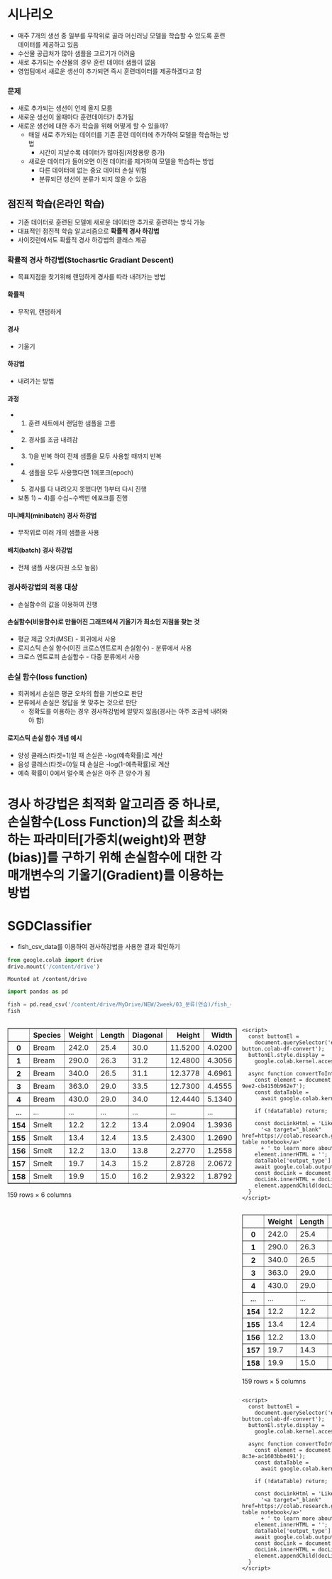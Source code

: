 # 시나리오
- 매주 7개의 생선 중 일부를 무작위로 골라 머신러닝 모델을 학습할 수 있도록 훈련 데이터를 제공하고 있음
- 수산물 공급처가 많아 샘플을 고르기가 어려움
- 새로 추가되는 수산물의 경우 훈련 데이터 샘플이 없음
- 영업팀에서 새로운 생선이 추가되면 즉시 훈련데이터를 제공하겠다고 함

### 문제
- 새로 추가되는 생선이 언제 올지 모름
- 새로운 생선이 올때마다 훈련데이터가 추가됨
- 새로운 생선에 대한 추가 학습을 위해 어떻게 할 수 있을까?
    - 매일 새로 추가되는 데이터를 기존 훈련 데이터에 추가하여 모델을 학습하는 방법
        - 시간이 지날수록 데이터가 많아짐(저장용량 증가)
    - 새로운 데이터가 들어오면 이전 데이터를 제거하여 모델을 학습하는 방법
        - 다른 데이터에 없는 중요 데이터 손실 위험
        - 분류되던 생선이 분류가 되지 않을 수 있음
        
## 점진적 학습(온라인 학습)        
- 기존 데이터로 훈련된 모델에 새로운 데이터만 추가로 훈련하는 방식 가능
- 대표적인 점진적 학습 알고리즘으로 <b>확률적 경사 하강법</b>
- 사이킷런에서도 확률적 경사 하강법의 클래스 제공

### 확률적 경사 하강법(Stochasrtic Gradiant Descent)
- 목표지점을 찾기위해 랜덤하게 경사를 따라 내려가는 방법
#### 확률적
- 무작위, 랜덤하게
#### 경사
- 기울기
#### 하강법
- 내려가는 방법

#### 과정
- 1) 훈련 세트에서 랜덤한 샘플을 고름
- 2) 경사를 조금 내려감
- 3) 1)을 반복 하여 전체 샘플을 모두 사용할 때까지 반복
- 4) 샘플을 모두 사용했다면 1에포크(epoch)
- 5) 경사를 다 내려오지 못했다면 1)부터 다시 진행
- 보통 1) ~ 4)를 수십~수백번 에포크를 진행

#### 미니배치(minibatch) 경사 하강법
- 무작위로 여러 개의 샘플을 사용

#### 배치(batch) 경사 하강법
- 전체 샘플 사용(자원 소모 높음)

### 경사하강법의 적용 대상
- 손실함수의 값을 이용하여 진행

#### 손실함수(비용함수)로 만들어진 그래프에서 기울기가 최소인 지점을 찾는 것
- 평균 제곱 오차(MSE) - 회귀에서 사용
- 로지스틱 손실 함수(이진 크로스엔트로피 손실함수) - 분류에서 사용
- 크로스 엔트로피 손실함수 - 다중 분류에서 사용

### 손실 함수(loss function)
- 회귀에서 손실은 평균 오차의 합을 기반으로 판단
- 분류에서 손실은 정답을 못 맞추는 것으로 판단
    - 정확도를 이용하는 경우 경사하강법에 알맞지 않음(경사는 아주 조금씩 내려와야 함)
    
#### 로지스틱 손실 함수 개념 예시
- 양성 클래스(타겟=1)일 때 손실은 -log(예측확률)로 계산
- 음성 클래스(타겟=0)일 때 손실은 -log(1-예측확률)로 계산
- 예측 확률이 0에서 멀수록 손실은 아주 큰 양수가 됨

# 경사 하강법은 최적화 알고리즘 중 하나로, 손실함수(Loss Function)의 값을 최소화 하는 파라미터[가중치(weight)와 편향(bias)]를 구하기 위해 손실함수에 대한 각 매개변수의 기울기(Gradient)를 이용하는 방법


# SGDClassifier
- fish_csv_data를 이용하여 경사하강법을 사용한 결과 확인하기


```python
from google.colab import drive
drive.mount('/content/drive')
```

    Mounted at /content/drive
    


```python
import pandas as pd

fish = pd.read_csv('/content/drive/MyDrive/NEW/2week/03_분류(연습)/fish_csv_data.csv')
fish
```





  <div id="df-cfa27151-567a-40ee-9ee2-cb4150b962e7" class="colab-df-container">
    <div>
<style scoped>
    .dataframe tbody tr th:only-of-type {
        vertical-align: middle;
    }

    .dataframe tbody tr th {
        vertical-align: top;
    }

    .dataframe thead th {
        text-align: right;
    }
</style>
<table border="1" class="dataframe">
  <thead>
    <tr style="text-align: right;">
      <th></th>
      <th>Species</th>
      <th>Weight</th>
      <th>Length</th>
      <th>Diagonal</th>
      <th>Height</th>
      <th>Width</th>
    </tr>
  </thead>
  <tbody>
    <tr>
      <th>0</th>
      <td>Bream</td>
      <td>242.0</td>
      <td>25.4</td>
      <td>30.0</td>
      <td>11.5200</td>
      <td>4.0200</td>
    </tr>
    <tr>
      <th>1</th>
      <td>Bream</td>
      <td>290.0</td>
      <td>26.3</td>
      <td>31.2</td>
      <td>12.4800</td>
      <td>4.3056</td>
    </tr>
    <tr>
      <th>2</th>
      <td>Bream</td>
      <td>340.0</td>
      <td>26.5</td>
      <td>31.1</td>
      <td>12.3778</td>
      <td>4.6961</td>
    </tr>
    <tr>
      <th>3</th>
      <td>Bream</td>
      <td>363.0</td>
      <td>29.0</td>
      <td>33.5</td>
      <td>12.7300</td>
      <td>4.4555</td>
    </tr>
    <tr>
      <th>4</th>
      <td>Bream</td>
      <td>430.0</td>
      <td>29.0</td>
      <td>34.0</td>
      <td>12.4440</td>
      <td>5.1340</td>
    </tr>
    <tr>
      <th>...</th>
      <td>...</td>
      <td>...</td>
      <td>...</td>
      <td>...</td>
      <td>...</td>
      <td>...</td>
    </tr>
    <tr>
      <th>154</th>
      <td>Smelt</td>
      <td>12.2</td>
      <td>12.2</td>
      <td>13.4</td>
      <td>2.0904</td>
      <td>1.3936</td>
    </tr>
    <tr>
      <th>155</th>
      <td>Smelt</td>
      <td>13.4</td>
      <td>12.4</td>
      <td>13.5</td>
      <td>2.4300</td>
      <td>1.2690</td>
    </tr>
    <tr>
      <th>156</th>
      <td>Smelt</td>
      <td>12.2</td>
      <td>13.0</td>
      <td>13.8</td>
      <td>2.2770</td>
      <td>1.2558</td>
    </tr>
    <tr>
      <th>157</th>
      <td>Smelt</td>
      <td>19.7</td>
      <td>14.3</td>
      <td>15.2</td>
      <td>2.8728</td>
      <td>2.0672</td>
    </tr>
    <tr>
      <th>158</th>
      <td>Smelt</td>
      <td>19.9</td>
      <td>15.0</td>
      <td>16.2</td>
      <td>2.9322</td>
      <td>1.8792</td>
    </tr>
  </tbody>
</table>
<p>159 rows × 6 columns</p>
</div>
    <div class="colab-df-buttons">

  <div class="colab-df-container">
    <button class="colab-df-convert" onclick="convertToInteractive('df-cfa27151-567a-40ee-9ee2-cb4150b962e7')"
            title="Convert this dataframe to an interactive table."
            style="display:none;">

  <svg xmlns="http://www.w3.org/2000/svg" height="24px" viewBox="0 -960 960 960">
    <path d="M120-120v-720h720v720H120Zm60-500h600v-160H180v160Zm220 220h160v-160H400v160Zm0 220h160v-160H400v160ZM180-400h160v-160H180v160Zm440 0h160v-160H620v160ZM180-180h160v-160H180v160Zm440 0h160v-160H620v160Z"/>
  </svg>
    </button>

  <style>
    .colab-df-container {
      display:flex;
      gap: 12px;
    }

    .colab-df-convert {
      background-color: #E8F0FE;
      border: none;
      border-radius: 50%;
      cursor: pointer;
      display: none;
      fill: #1967D2;
      height: 32px;
      padding: 0 0 0 0;
      width: 32px;
    }

    .colab-df-convert:hover {
      background-color: #E2EBFA;
      box-shadow: 0px 1px 2px rgba(60, 64, 67, 0.3), 0px 1px 3px 1px rgba(60, 64, 67, 0.15);
      fill: #174EA6;
    }

    .colab-df-buttons div {
      margin-bottom: 4px;
    }

    [theme=dark] .colab-df-convert {
      background-color: #3B4455;
      fill: #D2E3FC;
    }

    [theme=dark] .colab-df-convert:hover {
      background-color: #434B5C;
      box-shadow: 0px 1px 3px 1px rgba(0, 0, 0, 0.15);
      filter: drop-shadow(0px 1px 2px rgba(0, 0, 0, 0.3));
      fill: #FFFFFF;
    }
  </style>

    <script>
      const buttonEl =
        document.querySelector('#df-cfa27151-567a-40ee-9ee2-cb4150b962e7 button.colab-df-convert');
      buttonEl.style.display =
        google.colab.kernel.accessAllowed ? 'block' : 'none';

      async function convertToInteractive(key) {
        const element = document.querySelector('#df-cfa27151-567a-40ee-9ee2-cb4150b962e7');
        const dataTable =
          await google.colab.kernel.invokeFunction('convertToInteractive',
                                                    [key], {});
        if (!dataTable) return;

        const docLinkHtml = 'Like what you see? Visit the ' +
          '<a target="_blank" href=https://colab.research.google.com/notebooks/data_table.ipynb>data table notebook</a>'
          + ' to learn more about interactive tables.';
        element.innerHTML = '';
        dataTable['output_type'] = 'display_data';
        await google.colab.output.renderOutput(dataTable, element);
        const docLink = document.createElement('div');
        docLink.innerHTML = docLinkHtml;
        element.appendChild(docLink);
      }
    </script>
  </div>


<div id="df-c3ffa721-1cfd-43e6-b65b-b17f76e96f06">
  <button class="colab-df-quickchart" onclick="quickchart('df-c3ffa721-1cfd-43e6-b65b-b17f76e96f06')"
            title="Suggest charts"
            style="display:none;">

<svg xmlns="http://www.w3.org/2000/svg" height="24px"viewBox="0 0 24 24"
     width="24px">
    <g>
        <path d="M19 3H5c-1.1 0-2 .9-2 2v14c0 1.1.9 2 2 2h14c1.1 0 2-.9 2-2V5c0-1.1-.9-2-2-2zM9 17H7v-7h2v7zm4 0h-2V7h2v10zm4 0h-2v-4h2v4z"/>
    </g>
</svg>
  </button>

<style>
  .colab-df-quickchart {
      --bg-color: #E8F0FE;
      --fill-color: #1967D2;
      --hover-bg-color: #E2EBFA;
      --hover-fill-color: #174EA6;
      --disabled-fill-color: #AAA;
      --disabled-bg-color: #DDD;
  }

  [theme=dark] .colab-df-quickchart {
      --bg-color: #3B4455;
      --fill-color: #D2E3FC;
      --hover-bg-color: #434B5C;
      --hover-fill-color: #FFFFFF;
      --disabled-bg-color: #3B4455;
      --disabled-fill-color: #666;
  }

  .colab-df-quickchart {
    background-color: var(--bg-color);
    border: none;
    border-radius: 50%;
    cursor: pointer;
    display: none;
    fill: var(--fill-color);
    height: 32px;
    padding: 0;
    width: 32px;
  }

  .colab-df-quickchart:hover {
    background-color: var(--hover-bg-color);
    box-shadow: 0 1px 2px rgba(60, 64, 67, 0.3), 0 1px 3px 1px rgba(60, 64, 67, 0.15);
    fill: var(--button-hover-fill-color);
  }

  .colab-df-quickchart-complete:disabled,
  .colab-df-quickchart-complete:disabled:hover {
    background-color: var(--disabled-bg-color);
    fill: var(--disabled-fill-color);
    box-shadow: none;
  }

  .colab-df-spinner {
    border: 2px solid var(--fill-color);
    border-color: transparent;
    border-bottom-color: var(--fill-color);
    animation:
      spin 1s steps(1) infinite;
  }

  @keyframes spin {
    0% {
      border-color: transparent;
      border-bottom-color: var(--fill-color);
      border-left-color: var(--fill-color);
    }
    20% {
      border-color: transparent;
      border-left-color: var(--fill-color);
      border-top-color: var(--fill-color);
    }
    30% {
      border-color: transparent;
      border-left-color: var(--fill-color);
      border-top-color: var(--fill-color);
      border-right-color: var(--fill-color);
    }
    40% {
      border-color: transparent;
      border-right-color: var(--fill-color);
      border-top-color: var(--fill-color);
    }
    60% {
      border-color: transparent;
      border-right-color: var(--fill-color);
    }
    80% {
      border-color: transparent;
      border-right-color: var(--fill-color);
      border-bottom-color: var(--fill-color);
    }
    90% {
      border-color: transparent;
      border-bottom-color: var(--fill-color);
    }
  }
</style>

  <script>
    async function quickchart(key) {
      const quickchartButtonEl =
        document.querySelector('#' + key + ' button');
      quickchartButtonEl.disabled = true;  // To prevent multiple clicks.
      quickchartButtonEl.classList.add('colab-df-spinner');
      try {
        const charts = await google.colab.kernel.invokeFunction(
            'suggestCharts', [key], {});
      } catch (error) {
        console.error('Error during call to suggestCharts:', error);
      }
      quickchartButtonEl.classList.remove('colab-df-spinner');
      quickchartButtonEl.classList.add('colab-df-quickchart-complete');
    }
    (() => {
      let quickchartButtonEl =
        document.querySelector('#df-c3ffa721-1cfd-43e6-b65b-b17f76e96f06 button');
      quickchartButtonEl.style.display =
        google.colab.kernel.accessAllowed ? 'block' : 'none';
    })();
  </script>
</div>

  <div id="id_17d73973-a837-49ae-a745-9a0d3b61b228">
    <style>
      .colab-df-generate {
        background-color: #E8F0FE;
        border: none;
        border-radius: 50%;
        cursor: pointer;
        display: none;
        fill: #1967D2;
        height: 32px;
        padding: 0 0 0 0;
        width: 32px;
      }

      .colab-df-generate:hover {
        background-color: #E2EBFA;
        box-shadow: 0px 1px 2px rgba(60, 64, 67, 0.3), 0px 1px 3px 1px rgba(60, 64, 67, 0.15);
        fill: #174EA6;
      }

      [theme=dark] .colab-df-generate {
        background-color: #3B4455;
        fill: #D2E3FC;
      }

      [theme=dark] .colab-df-generate:hover {
        background-color: #434B5C;
        box-shadow: 0px 1px 3px 1px rgba(0, 0, 0, 0.15);
        filter: drop-shadow(0px 1px 2px rgba(0, 0, 0, 0.3));
        fill: #FFFFFF;
      }
    </style>
    <button class="colab-df-generate" onclick="generateWithVariable('fish')"
            title="Generate code using this dataframe."
            style="display:none;">

  <svg xmlns="http://www.w3.org/2000/svg" height="24px"viewBox="0 0 24 24"
       width="24px">
    <path d="M7,19H8.4L18.45,9,17,7.55,7,17.6ZM5,21V16.75L18.45,3.32a2,2,0,0,1,2.83,0l1.4,1.43a1.91,1.91,0,0,1,.58,1.4,1.91,1.91,0,0,1-.58,1.4L9.25,21ZM18.45,9,17,7.55Zm-12,3A5.31,5.31,0,0,0,4.9,8.1,5.31,5.31,0,0,0,1,6.5,5.31,5.31,0,0,0,4.9,4.9,5.31,5.31,0,0,0,6.5,1,5.31,5.31,0,0,0,8.1,4.9,5.31,5.31,0,0,0,12,6.5,5.46,5.46,0,0,0,6.5,12Z"/>
  </svg>
    </button>
    <script>
      (() => {
      const buttonEl =
        document.querySelector('#id_17d73973-a837-49ae-a745-9a0d3b61b228 button.colab-df-generate');
      buttonEl.style.display =
        google.colab.kernel.accessAllowed ? 'block' : 'none';

      buttonEl.onclick = () => {
        google.colab.notebook.generateWithVariable('fish');
      }
      })();
    </script>
  </div>

    </div>
  </div>




#### 입력 데이터 선택(타겟 데이터인 'Species' 제외하고 모두 선택)


```python
fish_input = fish.iloc[:,1:]
fish_input
```





  <div id="df-29ca8124-c275-42c6-8c3e-ac1603bbe491" class="colab-df-container">
    <div>
<style scoped>
    .dataframe tbody tr th:only-of-type {
        vertical-align: middle;
    }

    .dataframe tbody tr th {
        vertical-align: top;
    }

    .dataframe thead th {
        text-align: right;
    }
</style>
<table border="1" class="dataframe">
  <thead>
    <tr style="text-align: right;">
      <th></th>
      <th>Weight</th>
      <th>Length</th>
      <th>Diagonal</th>
      <th>Height</th>
      <th>Width</th>
    </tr>
  </thead>
  <tbody>
    <tr>
      <th>0</th>
      <td>242.0</td>
      <td>25.4</td>
      <td>30.0</td>
      <td>11.5200</td>
      <td>4.0200</td>
    </tr>
    <tr>
      <th>1</th>
      <td>290.0</td>
      <td>26.3</td>
      <td>31.2</td>
      <td>12.4800</td>
      <td>4.3056</td>
    </tr>
    <tr>
      <th>2</th>
      <td>340.0</td>
      <td>26.5</td>
      <td>31.1</td>
      <td>12.3778</td>
      <td>4.6961</td>
    </tr>
    <tr>
      <th>3</th>
      <td>363.0</td>
      <td>29.0</td>
      <td>33.5</td>
      <td>12.7300</td>
      <td>4.4555</td>
    </tr>
    <tr>
      <th>4</th>
      <td>430.0</td>
      <td>29.0</td>
      <td>34.0</td>
      <td>12.4440</td>
      <td>5.1340</td>
    </tr>
    <tr>
      <th>...</th>
      <td>...</td>
      <td>...</td>
      <td>...</td>
      <td>...</td>
      <td>...</td>
    </tr>
    <tr>
      <th>154</th>
      <td>12.2</td>
      <td>12.2</td>
      <td>13.4</td>
      <td>2.0904</td>
      <td>1.3936</td>
    </tr>
    <tr>
      <th>155</th>
      <td>13.4</td>
      <td>12.4</td>
      <td>13.5</td>
      <td>2.4300</td>
      <td>1.2690</td>
    </tr>
    <tr>
      <th>156</th>
      <td>12.2</td>
      <td>13.0</td>
      <td>13.8</td>
      <td>2.2770</td>
      <td>1.2558</td>
    </tr>
    <tr>
      <th>157</th>
      <td>19.7</td>
      <td>14.3</td>
      <td>15.2</td>
      <td>2.8728</td>
      <td>2.0672</td>
    </tr>
    <tr>
      <th>158</th>
      <td>19.9</td>
      <td>15.0</td>
      <td>16.2</td>
      <td>2.9322</td>
      <td>1.8792</td>
    </tr>
  </tbody>
</table>
<p>159 rows × 5 columns</p>
</div>
    <div class="colab-df-buttons">

  <div class="colab-df-container">
    <button class="colab-df-convert" onclick="convertToInteractive('df-29ca8124-c275-42c6-8c3e-ac1603bbe491')"
            title="Convert this dataframe to an interactive table."
            style="display:none;">

  <svg xmlns="http://www.w3.org/2000/svg" height="24px" viewBox="0 -960 960 960">
    <path d="M120-120v-720h720v720H120Zm60-500h600v-160H180v160Zm220 220h160v-160H400v160Zm0 220h160v-160H400v160ZM180-400h160v-160H180v160Zm440 0h160v-160H620v160ZM180-180h160v-160H180v160Zm440 0h160v-160H620v160Z"/>
  </svg>
    </button>

  <style>
    .colab-df-container {
      display:flex;
      gap: 12px;
    }

    .colab-df-convert {
      background-color: #E8F0FE;
      border: none;
      border-radius: 50%;
      cursor: pointer;
      display: none;
      fill: #1967D2;
      height: 32px;
      padding: 0 0 0 0;
      width: 32px;
    }

    .colab-df-convert:hover {
      background-color: #E2EBFA;
      box-shadow: 0px 1px 2px rgba(60, 64, 67, 0.3), 0px 1px 3px 1px rgba(60, 64, 67, 0.15);
      fill: #174EA6;
    }

    .colab-df-buttons div {
      margin-bottom: 4px;
    }

    [theme=dark] .colab-df-convert {
      background-color: #3B4455;
      fill: #D2E3FC;
    }

    [theme=dark] .colab-df-convert:hover {
      background-color: #434B5C;
      box-shadow: 0px 1px 3px 1px rgba(0, 0, 0, 0.15);
      filter: drop-shadow(0px 1px 2px rgba(0, 0, 0, 0.3));
      fill: #FFFFFF;
    }
  </style>

    <script>
      const buttonEl =
        document.querySelector('#df-29ca8124-c275-42c6-8c3e-ac1603bbe491 button.colab-df-convert');
      buttonEl.style.display =
        google.colab.kernel.accessAllowed ? 'block' : 'none';

      async function convertToInteractive(key) {
        const element = document.querySelector('#df-29ca8124-c275-42c6-8c3e-ac1603bbe491');
        const dataTable =
          await google.colab.kernel.invokeFunction('convertToInteractive',
                                                    [key], {});
        if (!dataTable) return;

        const docLinkHtml = 'Like what you see? Visit the ' +
          '<a target="_blank" href=https://colab.research.google.com/notebooks/data_table.ipynb>data table notebook</a>'
          + ' to learn more about interactive tables.';
        element.innerHTML = '';
        dataTable['output_type'] = 'display_data';
        await google.colab.output.renderOutput(dataTable, element);
        const docLink = document.createElement('div');
        docLink.innerHTML = docLinkHtml;
        element.appendChild(docLink);
      }
    </script>
  </div>


<div id="df-e4a3390b-0f1c-4616-b48d-120464f86bb1">
  <button class="colab-df-quickchart" onclick="quickchart('df-e4a3390b-0f1c-4616-b48d-120464f86bb1')"
            title="Suggest charts"
            style="display:none;">

<svg xmlns="http://www.w3.org/2000/svg" height="24px"viewBox="0 0 24 24"
     width="24px">
    <g>
        <path d="M19 3H5c-1.1 0-2 .9-2 2v14c0 1.1.9 2 2 2h14c1.1 0 2-.9 2-2V5c0-1.1-.9-2-2-2zM9 17H7v-7h2v7zm4 0h-2V7h2v10zm4 0h-2v-4h2v4z"/>
    </g>
</svg>
  </button>

<style>
  .colab-df-quickchart {
      --bg-color: #E8F0FE;
      --fill-color: #1967D2;
      --hover-bg-color: #E2EBFA;
      --hover-fill-color: #174EA6;
      --disabled-fill-color: #AAA;
      --disabled-bg-color: #DDD;
  }

  [theme=dark] .colab-df-quickchart {
      --bg-color: #3B4455;
      --fill-color: #D2E3FC;
      --hover-bg-color: #434B5C;
      --hover-fill-color: #FFFFFF;
      --disabled-bg-color: #3B4455;
      --disabled-fill-color: #666;
  }

  .colab-df-quickchart {
    background-color: var(--bg-color);
    border: none;
    border-radius: 50%;
    cursor: pointer;
    display: none;
    fill: var(--fill-color);
    height: 32px;
    padding: 0;
    width: 32px;
  }

  .colab-df-quickchart:hover {
    background-color: var(--hover-bg-color);
    box-shadow: 0 1px 2px rgba(60, 64, 67, 0.3), 0 1px 3px 1px rgba(60, 64, 67, 0.15);
    fill: var(--button-hover-fill-color);
  }

  .colab-df-quickchart-complete:disabled,
  .colab-df-quickchart-complete:disabled:hover {
    background-color: var(--disabled-bg-color);
    fill: var(--disabled-fill-color);
    box-shadow: none;
  }

  .colab-df-spinner {
    border: 2px solid var(--fill-color);
    border-color: transparent;
    border-bottom-color: var(--fill-color);
    animation:
      spin 1s steps(1) infinite;
  }

  @keyframes spin {
    0% {
      border-color: transparent;
      border-bottom-color: var(--fill-color);
      border-left-color: var(--fill-color);
    }
    20% {
      border-color: transparent;
      border-left-color: var(--fill-color);
      border-top-color: var(--fill-color);
    }
    30% {
      border-color: transparent;
      border-left-color: var(--fill-color);
      border-top-color: var(--fill-color);
      border-right-color: var(--fill-color);
    }
    40% {
      border-color: transparent;
      border-right-color: var(--fill-color);
      border-top-color: var(--fill-color);
    }
    60% {
      border-color: transparent;
      border-right-color: var(--fill-color);
    }
    80% {
      border-color: transparent;
      border-right-color: var(--fill-color);
      border-bottom-color: var(--fill-color);
    }
    90% {
      border-color: transparent;
      border-bottom-color: var(--fill-color);
    }
  }
</style>

  <script>
    async function quickchart(key) {
      const quickchartButtonEl =
        document.querySelector('#' + key + ' button');
      quickchartButtonEl.disabled = true;  // To prevent multiple clicks.
      quickchartButtonEl.classList.add('colab-df-spinner');
      try {
        const charts = await google.colab.kernel.invokeFunction(
            'suggestCharts', [key], {});
      } catch (error) {
        console.error('Error during call to suggestCharts:', error);
      }
      quickchartButtonEl.classList.remove('colab-df-spinner');
      quickchartButtonEl.classList.add('colab-df-quickchart-complete');
    }
    (() => {
      let quickchartButtonEl =
        document.querySelector('#df-e4a3390b-0f1c-4616-b48d-120464f86bb1 button');
      quickchartButtonEl.style.display =
        google.colab.kernel.accessAllowed ? 'block' : 'none';
    })();
  </script>
</div>

  <div id="id_a75a02f0-6c4c-479b-8711-c2c4905d06c6">
    <style>
      .colab-df-generate {
        background-color: #E8F0FE;
        border: none;
        border-radius: 50%;
        cursor: pointer;
        display: none;
        fill: #1967D2;
        height: 32px;
        padding: 0 0 0 0;
        width: 32px;
      }

      .colab-df-generate:hover {
        background-color: #E2EBFA;
        box-shadow: 0px 1px 2px rgba(60, 64, 67, 0.3), 0px 1px 3px 1px rgba(60, 64, 67, 0.15);
        fill: #174EA6;
      }

      [theme=dark] .colab-df-generate {
        background-color: #3B4455;
        fill: #D2E3FC;
      }

      [theme=dark] .colab-df-generate:hover {
        background-color: #434B5C;
        box-shadow: 0px 1px 3px 1px rgba(0, 0, 0, 0.15);
        filter: drop-shadow(0px 1px 2px rgba(0, 0, 0, 0.3));
        fill: #FFFFFF;
      }
    </style>
    <button class="colab-df-generate" onclick="generateWithVariable('fish_input')"
            title="Generate code using this dataframe."
            style="display:none;">

  <svg xmlns="http://www.w3.org/2000/svg" height="24px"viewBox="0 0 24 24"
       width="24px">
    <path d="M7,19H8.4L18.45,9,17,7.55,7,17.6ZM5,21V16.75L18.45,3.32a2,2,0,0,1,2.83,0l1.4,1.43a1.91,1.91,0,0,1,.58,1.4,1.91,1.91,0,0,1-.58,1.4L9.25,21ZM18.45,9,17,7.55Zm-12,3A5.31,5.31,0,0,0,4.9,8.1,5.31,5.31,0,0,0,1,6.5,5.31,5.31,0,0,0,4.9,4.9,5.31,5.31,0,0,0,6.5,1,5.31,5.31,0,0,0,8.1,4.9,5.31,5.31,0,0,0,12,6.5,5.46,5.46,0,0,0,6.5,12Z"/>
  </svg>
    </button>
    <script>
      (() => {
      const buttonEl =
        document.querySelector('#id_a75a02f0-6c4c-479b-8711-c2c4905d06c6 button.colab-df-generate');
      buttonEl.style.display =
        google.colab.kernel.accessAllowed ? 'block' : 'none';

      buttonEl.onclick = () => {
        google.colab.notebook.generateWithVariable('fish_input');
      }
      })();
    </script>
  </div>

    </div>
  </div>




#### 타겟 데이터 선택(Species)


```python
fish_target = fish['Species']
fish_target
```




    0      Bream
    1      Bream
    2      Bream
    3      Bream
    4      Bream
           ...  
    154    Smelt
    155    Smelt
    156    Smelt
    157    Smelt
    158    Smelt
    Name: Species, Length: 159, dtype: object



#### 훈련 데이터셋과 테스트 데이터셋으로 나누기


```python
from sklearn.model_selection import train_test_split

train_input, test_input, train_target, test_target = train_test_split(fish_input,fish_target,random_state=42,stratify=fish_target)
```


```python
print(train_input.shape,test_input.shape,train_target.shape,test_target.shape)
```

    (119, 5) (40, 5) (119,) (40,)
    


```python
print(train_input[:5])
print('*'*50)
print(train_target[:5])
```

         Weight  Length  Diagonal   Height   Width
    43    150.0    22.0      24.7   5.8045  3.7544
    105   250.0    27.5      28.9   7.2828  4.5662
    4     430.0    29.0      34.0  12.4440  5.1340
    32    925.0    39.5      45.3  18.7542  6.7497
    82    110.0    21.0      22.5   5.6925  3.5550
    **************************************************
    43     Roach
    105    Perch
    4      Bream
    32     Bream
    82     Perch
    Name: Species, dtype: object
    

#### 특성 표준화(StandardScaler)
- 훈련세트에서 학습한 통계 값으로 테스트 세트도 transform해야 함


```python
from sklearn.preprocessing import StandardScaler

ss = StandardScaler()
ss.fit(train_input)
train_scaled = ss.transform(train_input)
test_scaled = ss.transform(test_input)
```

#### SGDClassifier
- 사이킷런에서 확률적 경사 하강법을 제공하는 분류용 클래스
- loss: 손실함수의 종류를 지정('log')
    - 'log'를 지정하면 클래스마다 이진분류모델을 생성(생선 하나는 양성 나머지는 음성과 같은 방식. OvR)
    - 'hinge' default설정. SVM(서포트 벡터 머신)에서 사용되는 손실 함수
- max_iter: 반복할 에포크 수 지정(10)


```python
from sklearn.linear_model import SGDClassifier
```


```python
# 사이킷런 1.1.0 버전 이하일 경우 'log_loss'를 'log'로 사용
sc = SGDClassifier(loss = 'log_loss', max_iter=10, random_state=42)
sc.fit(train_scaled, train_target)

print(sc.score(train_scaled, train_target))
print(sc.score(test_scaled, test_target))
```

    0.8067226890756303
    0.725
    

    /usr/local/lib/python3.10/dist-packages/sklearn/linear_model/_stochastic_gradient.py:702: ConvergenceWarning: Maximum number of iteration reached before convergence. Consider increasing max_iter to improve the fit.
      warnings.warn(
    

##### 결과
- 정확도가 낮음
- 10번의 반복 횟수가 부족한 것으로 보임
- 경사하강법은 점진적 학습이 가능(추가 데이터로 훈련)

#### partial_fit()
- 이미 훈련된 모델에 추가 데이터를 이용하여 부분 학습을 진행
- fit()메서드와 사용법이 같으나 훈련 할 때마다 1에포크씩 이어서 훈련
- 추가로 전달된 훈련 세트에서 1개씩 샘플을 꺼내 확률적 경사 하강법의 단계를 진행
- 미니배치와 배치하강법은 SGDClassifier에서 제공하지 않음


```python
sc.partial_fit(train_scaled, train_target)

print(sc.score(train_scaled, train_target))
print(sc.score(test_scaled, test_target))
# 반복가능!!
```

    0.8907563025210085
    0.875
    

##### 결과
- 아직은 점수가 낮음
- 에포크 수가 증가하니 정확도가 향상된 것을 확인할 수 있음
- 여러 번 훈련해보면 어떻게 되는지 확인필요(직접 앞의 partial_fit()을 여러 번 실행해보기)

## 에포크와 과대/과소 적합
- 확률적 경사 하강법을 사용하는 모델은 에포크 회수에 따라 과소/과대적합 발생 가능
- 에포크 횟수가 적으면 덜 학습(경사 하강이 중도에 멈춤)
- 에포크 횟수가 많으면 완전 학습(훈련 세트에 잘 맞는 모델이 됨)


```python
# partial_fit()을 여러 번 진행 하면 다음과 같이 과적합이 됨
print(sc.score(train_scaled, train_target))
print(sc.score(test_scaled, test_target))
```

    0.8907563025210085
    0.875
    

### 조기 종료(early stopping)
- 과대적합이 되기 전에 훈련을 멈추는 것
- 그래프로 조기종료 지점 확인


```python
# 사이킷런 버전 확인
!pip show scikit-learn
```

    Name: scikit-learn
    Version: 1.2.2
    Summary: A set of python modules for machine learning and data mining
    Home-page: http://scikit-learn.org
    Author: 
    Author-email: 
    License: new BSD
    Location: /usr/local/lib/python3.10/dist-packages
    Requires: joblib, numpy, scipy, threadpoolctl
    Required-by: bigframes, fastai, imbalanced-learn, librosa, mlxtend, qudida, sklearn-pandas, yellowbrick
    


```python
from sklearn.linear_model import SGDClassifier
import numpy as np

# 사이킷런 1.1 버전에서는 SGDClassifier의 loss 매개변수 중
# 로지스틱 손실을 의미하는 'log'가 'log_loss'로 바뀐다는 경고가 발생함
# 사이킷런 1.1 이상을 사용하는 경우 loss='log'를 loss='log_loss'로 변경필요
sc = SGDClassifier(loss = 'log_loss', random_state=42)

train_score = []
test_score = []

classes = np.unique(train_target)
classes # 생선 목록
```




    array(['Bream', 'Parkki', 'Perch', 'Pike', 'Roach', 'Smelt', 'Whitefish'],
          dtype=object)



#### 300 에포크로 훈련 진행
- 1에포크 마다 훈련세트와 테스트 세트의 점수를 계산하여 리스트에 추가


```python
for _ in range(0,300):
    sc.partial_fit(train_scaled, train_target, classes = classes)

    train_score.append(sc.score(train_scaled, train_target))
    test_score.append(sc.score(test_scaled, test_target))
```

#### 그래프 확인


```python
import matplotlib.pyplot as plt

plt.plot(train_score)
plt.plot(test_score)
plt.xlabel('epoch')
plt.ylabel('accuracy')
plt.show()
```


    
![png](3_02_%ED%99%95%EB%A5%A0%EC%A0%81%20%EA%B2%BD%EC%82%AC%20%ED%95%98%EA%B0%95%EB%B2%95_%EA%B0%9C%EC%9D%B8%ED%95%99%EC%8A%B5_files/3_02_%ED%99%95%EB%A5%A0%EC%A0%81%20%EA%B2%BD%EC%82%AC%20%ED%95%98%EA%B0%95%EB%B2%95_%EA%B0%9C%EC%9D%B8%ED%95%99%EC%8A%B5_31_0.png)
    


##### 해석
- 대략 100번째 에포크 이후 훈련세트와 테스트세트간 점수가 벌어짐
- 초반에는 과소적합으로 훈련세트와 테스트세트의 점수가 모두 낮음
- 이 모델은 에포크 횟수로 100이 좋은 것으로 보여짐

### 알맞는 값으로 다시 모델 훈련
- SGDClassifier는 일정 에포크 동안 성능 향상이 없으면 자동으로 종료함
- tol: 향상될 최소값 지정. None일 경우 max_iter로 지정된 만큼 무조건 진행


```python
from sklearn.linear_model import SGDClassifier

sc = SGDClassifier(loss='log_loss',max_iter=100,tol=None,random_state=42)
sc.fit(train_scaled, train_target)

print(sc.score(train_scaled, train_target))
print(sc.score(test_scaled, test_target))
```

    0.907563025210084
    0.9
    

##### 결과
- 과대/과소 적합도 없고 최종 점수가 좋은 것으로 보임
- 확률적 경사하강법을 기반으로 한 모델을 적용하면 점진적으로 추가 데이터를 모델에 학습할 수 있음


```python
import numpy as np

# 임의의 데이터 샘플 (x_i, y_i)
x_i = np.array([1.5, 2.0])
y_i = 3.0

# 임의의 모델 파라미터
theta = np.array([0.5, 1.0])

# 모델 예측값
y_pred = np.dot(x_i, theta)

# 평균 제곱 오차 계산
mse_i = (y_i - y_pred) ** 2

print(f"샘플 ({x_i}, {y_i})에 대한 MSE: {mse_i}")

```

    샘플 ([1.5 2. ], 3.0)에 대한 MSE: 0.0625
    


```python
y_i - y_pred
```




    0.25


